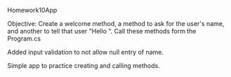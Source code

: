 Homework10App

Objective: Create a welcome method, a method to ask for the user's name, and another to tell that user "Hello <name>". Call these methods form the Program.cs
  
  Added input validation to not allow null entry of name.
  
  Simple app to practice creating and calling methods.

